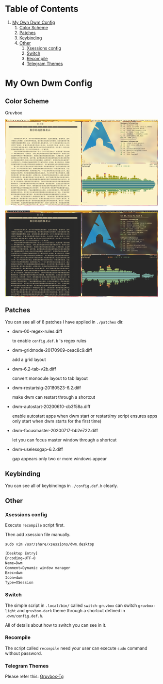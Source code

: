 
# Table of Contents

1.  [My Own Dwm Config](#org27716e3)
    1.  [Color Scheme](#org4976554)
    2.  [Patches](#org2026491)
    3.  [Keybinding](#orgdf423ab)
    4.  [Other](#org1958ae2)
        1.  [Xsessions config](#org1745859)
        2.  [Switch](#switch)
        3.  [Recompile](#org3f8fde8)
        4.  [Telegram Themes](#tg)



<a id="org27716e3"></a>

# My Own Dwm Config


<a id="org4976554"></a>

## Color Scheme

Gruvbox

![light](./shot/light.png)

![dark](./shot/dark.png)

<a id="org2026491"></a>

## Patches

You can see all of 8 patches I have applied in `./patches` dir.

-   dwm-00-regex-rules.diff
    
    to enable `config.def.h` 's regex rules

-   dwm-gridmode-20170909-ceac8c9.diff
    
    add a grid layout

-   dwm-6.2-tab-v2b.diff
    
    convert monocule layout to tab layout

-   dwm-restartsig-20180523-6.2.diff
    
    make dwm can restart through a shortcut

-   dwm-autostart-20200610-cb3f58a.diff
    
    enable autostart apps when dwm start or restart(my script ensures apps only start when dwm starts for the first time)

-   dwm-focusmaster-20200717-bb2e722.diff
    
    let you can focus master window through a shortcut

-   dwm-uselessgap-6.2.diff
    
    gap appears only two or more windows appear


<a id="orgdf423ab"></a>

## Keybinding

You can see all of keybindings in `./config.def.h` clearly.


<a id="org1958ae2"></a>

## Other


<a id="org1745859"></a>

### Xsessions config

Execute `recompile` script first.

Then add xsession file manually.

`sudo vim /usr/share/xsessions/dwm.desktop`

```shell
[Desktop Entry]
Encoding=UTF-8
Name=Dwm
Comment=Dynamic window manager
Exec=dwm
Icon=dwm
Type=XSession
```

<a id="switch"></a>

### Switch

The simple script in `.local/bin/` called `switch-gruvbox` can switch `gruvbox-light` and `gruvbox-dark` theme through a shortcut defined in `.dwm/config.def.h`.

All of details about how to switch you can see in it.

<a id="org3f8fde8"></a>

### Recompile

The script called `recompile` need your user can execute `sudo` command without password.

<a id="tg"></a>

### Telegram Themes

Please refer this: [Gruvbox-Tg](https://github.com/ayamir/Gruvbox-Tg)

